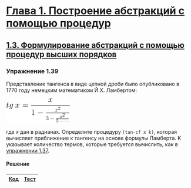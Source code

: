 # [Глава 1. Построение абстракций с помощью процедур](index.md#Глава-1-Построение-абстракций-с-помощью-процедур)
## [1.3. Формулирование абстракций с помощью процедур высших порядков](index.md#13-Формулирование-абстракций-с-помощью-процедур-высших-порядков)

### Упражнение 1.39
Представление тангенса в виде цепной дроби было опубликовано в 1770 году немецким
математиком Й.Х. Ламбертом:

![Alt text](../../images/chapter01/exercise_1_39.gif)

где _x_ дан в радианах. Определите процедуру `(tan-cf x k)`, которая вычисляет
приближение к тангенсу на основе формулы Ламберта. K указывает количество термов,
которые требуется вычислить, как в [упражнении 1.37](exercise_1_37.md#Упражнение-137).

#### Решение
[Код](../../src/chapter01/exercise_1_39.rkt) | [Тест](../../test/chapter01/test_exercise_1_39.rkt)
--- | ---
